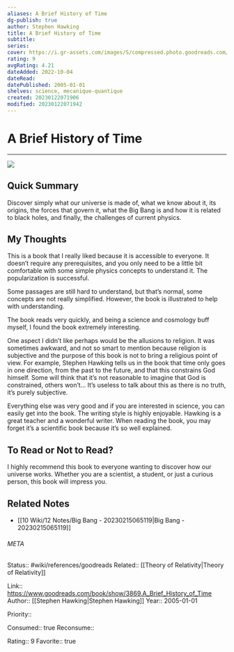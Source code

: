 ```yaml
---
aliases: A Brief History of Time
dg-publish: true
author: Stephen Hawking
title: A Brief History of Time
subtitle: 
series: 
cover: https://i.gr-assets.com/images/S/compressed.photo.goodreads.com/books/1333578746l/3869.jpg
rating: 9
avgRating: 4.21
dateAdded: 2022-10-04
dateRead: 
datePublished: 2005-01-01
shelves: science, mecanique-quantique
created: 20230122071906
modified: 20230122071942
---
```

# A Brief History of Time
---
![](https://i.gr-assets.com/images/S/compressed.photo.goodreads.com/books/1333578746l/3869.jpg)


## Quick Summary

Discover simply what our universe is made of, what we know about it, its origins, the forces that govern it, what the Big Bang is and how it is related to black holes, and finally, the challenges of current physics.

## My Thoughts

This is a book that I really liked because it is accessible to everyone. It doesn’t require any prerequisites, and you only need to be a little bit comfortable with some simple physics concepts to understand it. The popularization is successful.

Some passages are still hard to understand, but that’s normal, some concepts are not really simplified. However, the book is illustrated to help with understanding.

The book reads very quickly, and being a science and cosmology buff myself, I found the book extremely interesting.

One aspect I didn’t like perhaps would be the allusions to religion. It was sometimes awkward, and not so smart to mention because religion is subjective and the purpose of this book is not to bring a religious point of view. For example, Stephen Hawking tells us in the book that time only goes in one direction, from the past to the future, and that this constrains God himself. Some will think that it’s not reasonable to imagine that God is constrained, others won’t... It’s useless to talk about this as there is no truth, it’s purely subjective.

Everything else was very good and if you are interested in science, you can easily get into the book. The writing style is highly enjoyable. Hawking is a great teacher and a wonderful writer. When reading the book, you may forget it’s a scientific book because it’s so well explained.

## To Read or Not to Read?

I highly recommend this book to everyone wanting to discover how our universe works. Whether you are a scientist, a student, or just a curious person, this book will impress you.


## Related Notes
- [[10 Wiki/12 Notes/Big Bang - 20230215065119\|Big Bang - 20230215065119]]




###### META
Status:: #wiki/references/goodreads
Related:: [[Theory of Relativity\|Theory of Relativity]]

Link:: https://www.goodreads.com/book/show/3869.A_Brief_History_of_Time
Author:: [[Stephen Hawking\|Stephen Hawking]]
Year:: 2005-01-01

Priority:: 

Consumed:: true
Reconsume:: 

Rating:: 9
Favorite:: true
